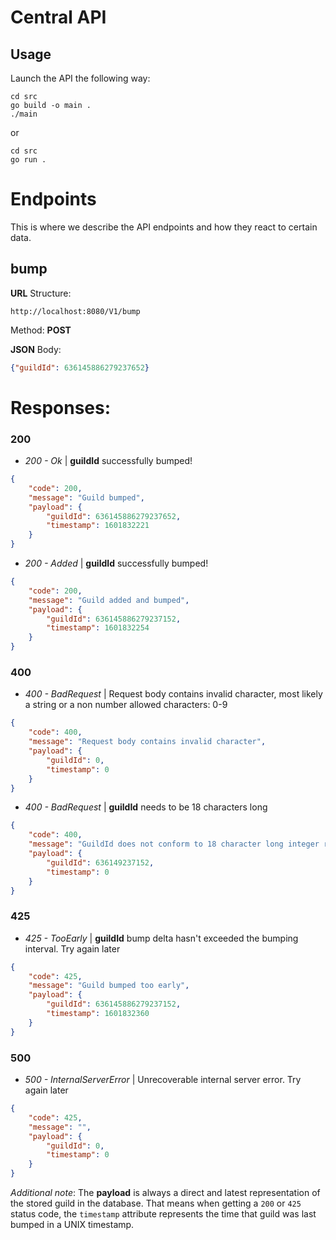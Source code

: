 # Central API

## Usage
Launch the API the following way:
```
cd src
go build -o main .
./main
```
or
```
cd src
go run .
```

# Endpoints
This is where we describe the API endpoints and how they react to certain data.


## bump

**URL** Structure:
```
http://localhost:8080/V1/bump
```

Method: **POST**

**JSON** Body:
```json
{"guildId": 636145886279237652}
```

# **Responses**:


### **200**
- *200 - Ok* | **guildId** successfully bumped!
```json
{
    "code": 200,
    "message": "Guild bumped",
    "payload": {
        "guildId": 636145886279237652,
        "timestamp": 1601832221
    }
}
```

- *200 - Added* | **guildId** successfully bumped!
```json
{
    "code": 200,
    "message": "Guild added and bumped",
    "payload": {
        "guildId": 636145886279237152,
        "timestamp": 1601832254
    }
}
```

### **400**
- *400 - BadRequest* | Request body contains invalid character, most likely a string or a non number
allowed characters: 0-9
```json
{
    "code": 400,
    "message": "Request body contains invalid character",
    "payload": {
        "guildId": 0,
        "timestamp": 0
    }
}
```
- *400 - BadRequest* | **guildId** needs to be 18 characters long
```json
{
    "code": 400,
    "message": "GuildId does not conform to 18 character long integer requirement",
    "payload": {
        "guildId": 636149237152,
        "timestamp": 0
    }
}
```

### **425**
- *425 - TooEarly* | **guildId** bump delta hasn't exceeded the bumping interval. Try again later
```json
{
    "code": 425,
    "message": "Guild bumped too early",
    "payload": {
        "guildId": 636145886279237152,
        "timestamp": 1601832360
    }
}
```

### **500**
- *500 - InternalServerError* | Unrecoverable internal server error. Try again later
```json
{
    "code": 425,
    "message": "",
    "payload": {
        "guildId": 0,
        "timestamp": 0
    }
}
```

*Additional note*:
The **payload** is always a direct and latest representation of the stored guild in the database. That means when getting a `200` or `425` status code, the `timestamp` attribute represents the time that guild was last bumped in a UNIX timestamp.
